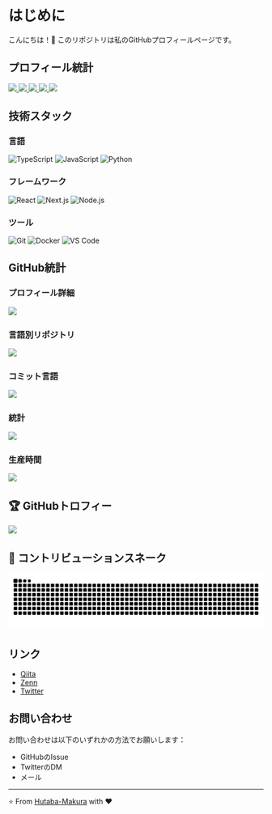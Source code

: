 # はじめに

こんにちは！👋
このリポジトリは私のGitHubプロフィールページです。

## プロフィール統計

<p align="left">
  <a href="https://github.com/Hutaba-Makura">
    <img height="20" src="https://komarev.com/ghpvc/?username=Hutaba-Makura" />
  </a>
  <a href="https://github.com/Hutaba-Makura">
    <img height="20" src="https://img.shields.io/github/followers/Hutaba-Makura?label=follow&logo=github&style=flat" />
  </a>
  <a href="http://qiita.com/Hutaba-Makura">
    <img height="20" src="https://qiita-badge.apiapi.app/s/Hutaba-Makura/posts.svg" />
  </a>
  <a href="http://qiita.com/Hutaba-Makura">
    <img height="20" src="https://qiita-badge.apiapi.app/s/Hutaba-Makura/contributions.svg" />
  </a>
  <a href="https://zenn.dev/Hutaba-Makura">
    <img height="20" src="https://badgen.org/img/zenn/Hutaba-Makura/articles?style=plastic" />
  </a>
</p>

## 技術スタック

### 言語
![TypeScript](https://img.shields.io/badge/-TypeScript-007ACC?style=flat-square&logo=typescript&logoColor=white)
![JavaScript](https://img.shields.io/badge/-JavaScript-F7DF1E?style=flat-square&logo=javascript&logoColor=black)
![Python](https://img.shields.io/badge/-Python-3776AB?style=flat-square&logo=python&logoColor=white)

### フレームワーク
![React](https://img.shields.io/badge/-React-61DAFB?style=flat-square&logo=react&logoColor=black)
![Next.js](https://img.shields.io/badge/-Next.js-000000?style=flat-square&logo=next.js&logoColor=white)
![Node.js](https://img.shields.io/badge/-Node.js-339933?style=flat-square&logo=node.js&logoColor=white)

### ツール
![Git](https://img.shields.io/badge/-Git-F05032?style=flat-square&logo=git&logoColor=white)
![Docker](https://img.shields.io/badge/-Docker-2496ED?style=flat-square&logo=docker&logoColor=white)
![VS Code](https://img.shields.io/badge/-VS%20Code-007ACC?style=flat-square&logo=visual-studio-code&logoColor=white)

## GitHub統計

### プロフィール詳細
<img src="https://github-readme-stats.vercel.app/api?username=Hutaba-Makura&show_icons=true&theme=gruvbox&count_private=true" />

### 言語別リポジトリ
<img src="https://github-readme-stats.vercel.app/api/top-langs/?username=Hutaba-Makura&layout=compact&theme=gruvbox&count_private=true" />

### コミット言語
<img src="https://github-readme-stats.vercel.app/api/wakatime?username=Hutaba-Makura&theme=gruvbox" />

### 統計
<img src="https://github-readme-streak-stats.herokuapp.com/?user=Hutaba-Makura&theme=gruvbox&count_private=true" />

### 生産時間
<img src="https://github-readme-stats.vercel.app/api/wakatime?username=Hutaba-Makura&theme=gruvbox&layout=compact" />

## 🏆 GitHubトロフィー
![](https://github-profile-trophy.vercel.app/?username=Hutaba-Makura&theme=gruvbox&no-frame=true&no-bg=false&margin-w=4&column=7&rank=SECRET,SSS,SS,S,AAA,AA,A,B,C&title=Commit,Commits)

## 🐍 コントリビューションスネーク
![](https://raw.githubusercontent.com/Hutaba-Makura/Hutaba-Makura/output/github-contribution-grid-snake.svg)

## リンク

- [Qiita](http://qiita.com/Hutaba-Makura)
- [Zenn](https://zenn.dev/Hutaba-Makura)
- [Twitter](https://twitter.com/Hutaba-Makura)

## お問い合わせ

お問い合わせは以下のいずれかの方法でお願いします：
- GitHubのIssue
- TwitterのDM
- メール

---

⭐️ From [Hutaba-Makura](https://github.com/Hutaba-Makura) with ❤️
